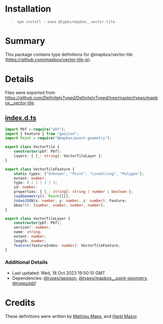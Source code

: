 # Installation
> `npm install --save @types/mapbox__vector-tile`

# Summary
This package contains type definitions for @mapbox/vector-tile (https://github.com/mapbox/vector-tile-js).

# Details
Files were exported from https://github.com/DefinitelyTyped/DefinitelyTyped/tree/master/types/mapbox__vector-tile.
## [index.d.ts](https://github.com/DefinitelyTyped/DefinitelyTyped/tree/master/types/mapbox__vector-tile/index.d.ts)
````ts
import Pbf = require("pbf");
import { Feature } from "geojson";
import Point = require("@mapbox/point-geometry");

export class VectorTile {
    constructor(pbf: Pbf);
    layers: { [_: string]: VectorTileLayer };
}

export class VectorTileFeature {
    static types: ["Unknown", "Point", "LineString", "Polygon"];
    extent: number;
    type: 0 | 1 | 2 | 3;
    id: number;
    properties: { [_: string]: string | number | boolean };
    loadGeometry(): Point[][];
    toGeoJSON(x: number, y: number, z: number): Feature;
    bbox?(): [number, number, number, number];
}

export class VectorTileLayer {
    constructor(pbf: Pbf);
    version?: number;
    name: string;
    extent: number;
    length: number;
    feature(featureIndex: number): VectorTileFeature;
}

````

### Additional Details
 * Last updated: Wed, 18 Oct 2023 19:50:10 GMT
 * Dependencies: [@types/geojson](https://npmjs.com/package/@types/geojson), [@types/mapbox__point-geometry](https://npmjs.com/package/@types/mapbox__point-geometry), [@types/pbf](https://npmjs.com/package/@types/pbf)

# Credits
These definitions were written by [Mathieu Maes](https://github.com/webberig), and [Harel Mazor](https://github.com/HarelM).
